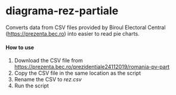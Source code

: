 # diagrama-rez-partiale

Converts data from CSV files provided by Biroul Electoral Central (https://prezenta.bec.ro) into easier to read pie charts.


#### How to use
1. Download the CSV file from https://prezenta.bec.ro/prezidentiale24112019/romania-pv-part
2. Copy the CSV file in the same location as the script
3. Rename the CSV to *rez.csv*
4. Run the script

